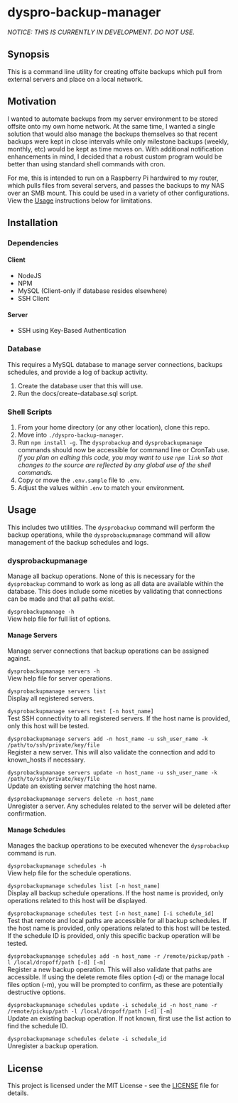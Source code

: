 # dyspro-backup-manager

_NOTICE: THIS IS CURRENTLY IN DEVELOPMENT. DO NOT USE._ 

## Synopsis
This is a command line utility for creating offsite backups which pull from external servers and place on a local
network.

## Motivation
I wanted to automate backups from my server environment to be stored offsite onto my own home network. At the same time,
I wanted a single solution that would also manage the backups themselves so that recent backups were kept in close
intervals while only milestone backups (weekly, monthly, etc) would be kept as time moves on. With additional
notification enhancements in mind, I decided that a robust custom program would be better than using standard shell
commands with cron.

For me, this is intended to run on a Raspberry Pi hardwired to my router, which pulls files from several servers, and
passes the backups to my NAS over an SMB mount. This could be used in a variety of other configurations. View the
[Usage](#usage) instructions below for limitations.

## Installation

### Dependencies

#### Client
*   NodeJS
*   NPM
*   MySQL (Client-only if database resides elsewhere)
*   SSH Client

#### Server
*   SSH using Key-Based Authentication

### Database
This requires a MySQL database to manage server connections, backups schedules, and provide a log of backup activity.

1.  Create the database user that this will use.
2.  Run the docs/create-database.sql script.

### Shell Scripts

1.  From your home directory (or any other location), clone this repo.
2.  Move into `./dyspro-backup-manager`.
3.  Run `npm install -g`. The `dysprobackup` and `dysprobackupmanage` commands should now be accessible for command line
or CronTab use. _If you plan on editing this code, you may want to use `npm link` so that changes to the source are 
reflected by any global use of the shell commands._
4.  Copy or move the `.env.sample` file to `.env`.
5.  Adjust the values within `.env` to match your environment.

## Usage
This includes two utilities. The `dysprobackup` command will perform the backup operations, while the 
`dysprobackupmanage` command will allow management of the backup schedules and logs.

### dysprobackupmanage
Manage all backup operations. None of this is necessary for the `dysprobackup` command to work as long as all data are 
available within the database. This does include some niceties by validating that connections can be made and that all 
paths exist.

`dysprobackupmanage -h`  
View help file for full list of options.

#### Manage Servers
Manage server connections that backup operations can be assigned against.

`dysprobackupmanage servers -h`  
View help file for server operations.

`dysprobackupmanage servers list`  
Display all registered servers.

`dysprobackupmanage servers test [-n host_name]`  
Test SSH connectivity to all registered servers. If the host name is provided, only this host will be tested.

`dysprobackupmanage servers add -n host_name -u ssh_user_name -k /path/to/ssh/private/key/file`  
Register a new server. This will also validate the connection and add to known_hosts if necessary.

`dysprobackupmanage servers update -n host_name -u ssh_user_name -k /path/to/ssh/private/key/file`  
Update an existing server matching the host name.

`dysprobackupmanage servers delete -n host_name`  
Unregister a server. Any schedules related to the server will be deleted after confirmation.

#### Manage Schedules
Manages the backup operations to be executed whenever the `dysprobackup` command is run.

`dysprobackupmanage schedules -h`  
View help file for the schedule operations.

`dysprobackupmanage schedules list [-n host_name]`  
Display all backup schedule operations. If the host name is provided, only operations related to this host will be
displayed.

`dysprobackupmanage schedules test [-n host_name] [-i schedule_id]`  
Test that remote and local paths are accessible for all backup schedules. If the host name is provided, only operations
related to this host will be tested. If the schedule ID is provided, only this specific backup operation will be tested.

`dysprobackupmanage schedules add -n host_name -r /remote/pickup/path -l /local/dropoff/path [-d] [-m]`  
Register a new backup operation. This will also validate that paths are accessible. If using the delete remote files
option (-d) or the manage local files option (-m), you will be prompted to confirm, as these are potentially destructive
options.

`dysprobackupmanage schedules update -i schedule_id -n host_name -r /remote/pickup/path -l /local/dropoff/path [-d] [-m]`  
Update an existing backup operation. If not known, first use the list action to find the schedule ID.  

`dysprobackupmanage schedules delete -i schedule_id`  
Unregister a backup operation.

## License
This project is licensed under the MIT License - see the [LICENSE](./LICENSE) file for details.